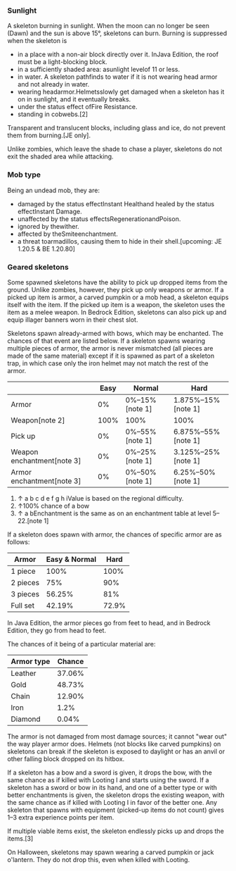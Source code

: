 ### Sunlight
A skeleton burning in sunlight.
When the moon can no longer be seen (Dawn) and the sun is above 15°, skeletons can burn. Burning is suppressed when the skeleton is

- in a place with a non-air block directly over it. InJava Edition, the roof must be a light-blocking block.
- in a sufficiently shaded area: asunlight levelof 11 or less.
- in water. A skeleton pathfinds to water if it is not wearing head armor and not already in water.
- wearing headarmor.Helmetsslowly get damaged when a skeleton has it on in sunlight, and it eventually breaks.
- under the status effect ofFire Resistance.
- standing in cobwebs.[2]

Transparent and translucent blocks, including glass and ice, do not prevent them from burning.‌[JE  only].

Unlike zombies, which leave the shade to chase a player, skeletons do not exit the shaded area while attacking.

### Mob type
Being an undead mob, they are: 

- damaged by the status effectInstant Healthand healed by the status effectInstant Damage.
- unaffected by the status effectsRegenerationandPoison.
- ignored by thewither.
- affected by theSmiteenchantment.
- a threat toarmadillos, causing them to hide in their shell.‌[upcoming: JE 1.20.5 & BE 1.20.80]

### Geared skeletons
Some spawned skeletons have the ability to pick up dropped items from the ground. Unlike zombies, however, they pick up only weapons or armor. If a picked up item is armor, a carved pumpkin or a mob head, a skeleton equips itself with the item. If the picked up item is a weapon, the skeleton uses the item as a melee weapon. In Bedrock Edition, skeletons can also pick up and equip illager banners worn in their chest slot.

Skeletons spawn already-armed with bows, which may be enchanted. The chances of that event are listed below. If a skeleton spawns wearing multiple pieces of armor, the armor is never mismatched (all pieces are made of the same material) except if it is spawned as part of a skeleton trap, in which case only the iron helmet may not match the rest of the armor.

|                            | Easy | Normal         | Hard               |
|----------------------------|------|----------------|--------------------|
| Armor                      | 0%   | 0%–15%[note 1] | 1.875%–15%[note 1] |
| Weapon[note 2]             | 100% | 100%           | 100%               |
| Pick up                    | 0%   | 0%–55%[note 1] | 6.875%–55%[note 1] |
| Weapon enchantment[note 3] | 0%   | 0%–25%[note 1] | 3.125%–25%[note 1] |
| Armor enchantment[note 3]  | 0%   | 0%–50%[note 1] | 6.25%–50%[note 1]  |

1. ↑ a b c d e f g h iValue is based on the regional difficulty.
2. ↑100% chance of a bow
3. ↑ a bEnchantment is the same as on an enchantment table at level 5–22.[note 1]

If a skeleton does spawn with armor, the chances of specific armor are as follows:

| Armor    | Easy & Normal | Hard  |
|----------|---------------|-------|
| 1 piece  | 100%          | 100%  |
| 2 pieces | 75%           | 90%   |
| 3 pieces | 56.25%        | 81%   |
| Full set | 42.19%        | 72.9% |

In Java Edition, the armor pieces go from feet to head, and in Bedrock Edition, they go from head to feet.

The chances of it being of a particular material are:

| Armor type | Chance |
|------------|--------|
| Leather    | 37.06% |
| Gold       | 48.73% |
| Chain      | 12.90% |
| Iron       | 1.2%   |
| Diamond    | 0.04%  |

The armor is not damaged from most damage sources; it cannot "wear out" the way player armor does. Helmets (not blocks like carved pumpkins) on skeletons can break if the skeleton is exposed to daylight or has an anvil or other falling block dropped on its hitbox.

If a skeleton has a bow and a sword is given, it drops the bow, with the same chance as if killed with Looting I and starts using the sword. If a skeleton has a sword or bow in its hand, and one of a better type or with better enchantments is given, the skeleton drops the existing weapon, with the same chance as if killed with Looting I in favor of the better one. Any skeleton that spawns with equipment (picked-up items do not count) gives 1–3 extra experience points per item.

If multiple viable items exist, the skeleton endlessly picks up and drops the items.[3]

On Halloween, skeletons may spawn wearing a carved pumpkin or jack o'lantern. They do not drop this, even when killed with Looting.

